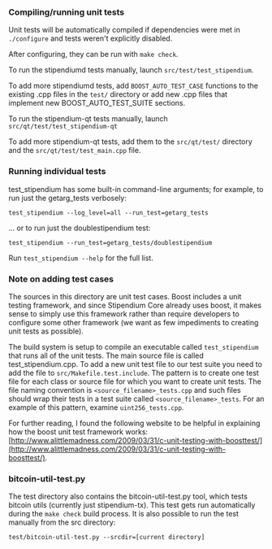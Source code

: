 ### Compiling/running unit tests

Unit tests will be automatically compiled if dependencies were met in `./configure`
and tests weren't explicitly disabled.

After configuring, they can be run with `make check`.

To run the stipendiumd tests manually, launch `src/test/test_stipendium`.

To add more stipendiumd tests, add `BOOST_AUTO_TEST_CASE` functions to the existing
.cpp files in the `test/` directory or add new .cpp files that
implement new BOOST_AUTO_TEST_SUITE sections.

To run the stipendium-qt tests manually, launch `src/qt/test/test_stipendium-qt`

To add more stipendium-qt tests, add them to the `src/qt/test/` directory and
the `src/qt/test/test_main.cpp` file.

### Running individual tests

test_stipendium has some built-in command-line arguments; for
example, to run just the getarg_tests verbosely:

    test_stipendium --log_level=all --run_test=getarg_tests

... or to run just the doublestipendium test:

    test_stipendium --run_test=getarg_tests/doublestipendium

Run `test_stipendium --help` for the full list.

### Note on adding test cases

The sources in this directory are unit test cases.  Boost includes a
unit testing framework, and since Stipendium Core already uses boost, it makes
sense to simply use this framework rather than require developers to
configure some other framework (we want as few impediments to creating
unit tests as possible).

The build system is setup to compile an executable called `test_stipendium`
that runs all of the unit tests.  The main source file is called
test_stipendium.cpp. To add a new unit test file to our test suite you need 
to add the file to `src/Makefile.test.include`. The pattern is to create 
one test file for each class or source file for which you want to create 
unit tests.  The file naming convention is `<source_filename>_tests.cpp` 
and such files should wrap their tests in a test suite 
called `<source_filename>_tests`. For an example of this pattern, 
examine `uint256_tests.cpp`.

For further reading, I found the following website to be helpful in
explaining how the boost unit test framework works:
[http://www.alittlemadness.com/2009/03/31/c-unit-testing-with-boosttest/](http://www.alittlemadness.com/2009/03/31/c-unit-testing-with-boosttest/).

### bitcoin-util-test.py

The test directory also contains the bitcoin-util-test.py tool, which tests bitcoin utils (currently just stipendium-tx). This test gets run automatically during the `make check` build process. It is also possible to run the test manually from the src directory:

```
test/bitcoin-util-test.py --srcdir=[current directory]

```